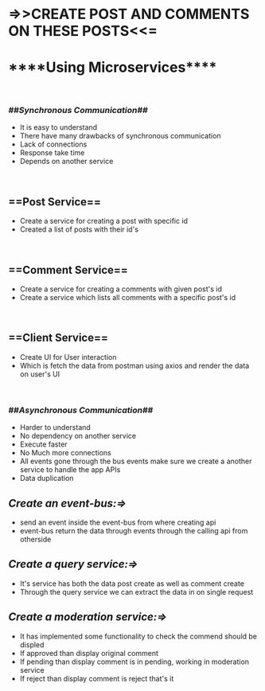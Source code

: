 &nbsp;&nbsp;&nbsp;&nbsp;&nbsp;&nbsp;&nbsp;&nbsp;&nbsp;&nbsp;&nbsp;&nbsp;&nbsp;&nbsp;&nbsp;&nbsp;&nbsp;&nbsp;&nbsp;&nbsp;&nbsp;&nbsp;&nbsp;&nbsp;&nbsp;<h1>=>>CREATE POST AND COMMENTS ON THESE POSTS<<=</h1>
<h1><b>****Using Microservices****</b></h1>
<br/>
<h3><b><em>##Synchronous Communication##</em></b></h3>
<ul>
  <li>It is easy to understand</li>
  <li>There have many drawbacks of synchronous communication</li>
  <li>Lack of connections</li>
  <li>Response take time</li>
  <li>Depends on another service</li>
</ul>
<br/>
<h2>==Post Service==</h2>
<ul>
  <li>Create a service for creating a post with specific id</li>
  <li>Created a list of posts with their id's</li>
</ul>
<br/>
<h2>==Comment Service==</h2>
<ul>
  <li>Create a service for creating a comments with given post's id</li>
  <li>Create a service which lists all comments with a specific post's id</li>
</ul>
<br/>
<h2>==Client Service==</h2>
<ul>
  <li>Create UI for User interaction</li>
  <li>Which is fetch the data from postman using axios and render the data on user's UI</li>
</ul>
<br/>
<h3><b><em>##Asynchronous Communication##</em></b></h3>
<ul>
  <li>Harder to understand</li>
  <li>No dependency on another service</li>
  <li>Execute faster</li>
  <li>No Much more connections</li>
  <li>All events gone through the bus events make sure we create a another service to handle the app APIs</li>
  <li>Data duplication</li>
</ul>
<h2><b><em>Create an event-bus:=></em></b></h2>
<ul>
  <li>send an event inside the event-bus from where creating api</li>
  <li>event-bus return the data through events through the calling api from otherside</li>
</ul>
<h2><b><em>Create a query service:=></em></b></h2>
<ul>
  <li>It's service has both the data post create as well as comment create</li>
  <li>Through the query service we can extract the data in on single request</li>
</ul>
<h2><b><em>Create a moderation service:=></em></b></h2>
<ul>
  <li>It has implemented some functionality to check the commend should be displed</li>
  <li>If approved than display original comment</li>
  <li>If pending than display comment is in pending, working in moderation service</li>
  <li>If reject than display comment is reject that's it</li>
</ul>
